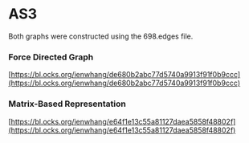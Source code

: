 # AS3

Both graphs were constructed using the 698.edges file.

### Force Directed Graph
[https://bl.ocks.org/ienwhang/de680b2abc77d5740a9913f91f0b9ccc](https://bl.ocks.org/ienwhang/de680b2abc77d5740a9913f91f0b9ccc)

### Matrix-Based Representation
[https://bl.ocks.org/ienwhang/e64f1e13c55a81127daea5858f48802f](https://bl.ocks.org/ienwhang/e64f1e13c55a81127daea5858f48802f)

